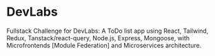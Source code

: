 # DevLabs
Fullstack Challenge for DevLabs: A ToDo list app using React, Tailwind, Redux, Tanstack/react-query, Node.js, Express, Mongoose, with Microfrontends [Module Federation] and Microservices architecture.
